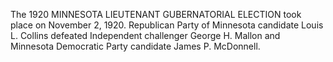 The 1920 MINNESOTA LIEUTENANT GUBERNATORIAL ELECTION took place on November 2, 1920. Republican Party of Minnesota candidate Louis L. Collins defeated Independent challenger George H. Mallon and Minnesota Democratic Party candidate James P. McDonnell.

